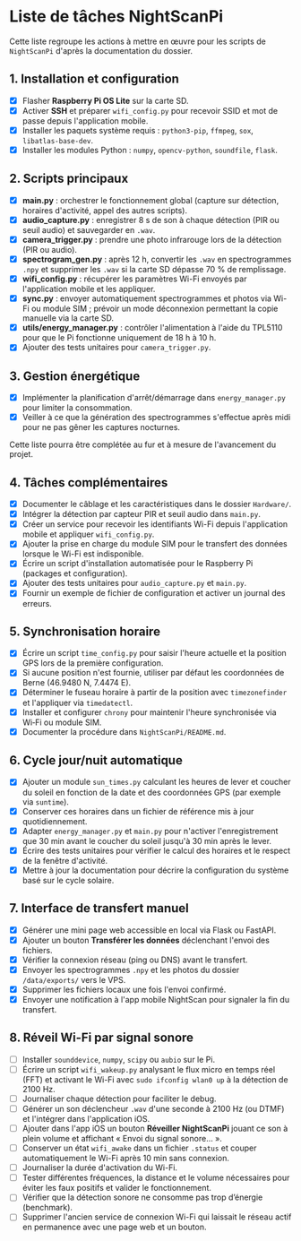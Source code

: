 # Liste de tâches NightScanPi

Cette liste regroupe les actions à mettre en œuvre pour les scripts de `NightScanPi` d'après la documentation du dossier.

## 1. Installation et configuration
- [x] Flasher **Raspberry Pi OS Lite** sur la carte SD.
- [x] Activer **SSH** et préparer `wifi_config.py` pour recevoir SSID et mot de passe depuis l'application mobile.
- [x] Installer les paquets système requis : `python3-pip`, `ffmpeg`, `sox`, `libatlas-base-dev`.
- [x] Installer les modules Python : `numpy`, `opencv-python`, `soundfile`, `flask`.

## 2. Scripts principaux
- [x] **main.py** : orchestrer le fonctionnement global (capture sur détection, horaires d'activité, appel des autres scripts).
- [x] **audio_capture.py** : enregistrer 8 s de son à chaque détection (PIR ou seuil audio) et sauvegarder en `.wav`.
- [x] **camera_trigger.py** : prendre une photo infrarouge lors de la détection (PIR ou audio).
- [x] **spectrogram_gen.py** : après 12 h, convertir les `.wav` en spectrogrammes `.npy` et supprimer les `.wav` si la carte SD dépasse 70 % de remplissage.
- [x] **wifi_config.py** : récupérer les paramètres Wi-Fi envoyés par l'application mobile et les appliquer.
- [x] **sync.py** : envoyer automatiquement spectrogrammes et photos via Wi-Fi ou module SIM ; prévoir un mode déconnexion permettant la copie manuelle via la carte SD.
- [x] **utils/energy_manager.py** : contrôler l'alimentation à l'aide du TPL5110 pour que le Pi fonctionne uniquement de 18 h à 10 h.
- [x] Ajouter des tests unitaires pour `camera_trigger.py`.

## 3. Gestion énergétique
- [x] Implémenter la planification d'arrêt/démarrage dans `energy_manager.py` pour limiter la consommation.
- [x] Veiller à ce que la génération des spectrogrammes s'effectue après midi pour ne pas gêner les captures nocturnes.

Cette liste pourra être complétée au fur et à mesure de l'avancement du projet.

## 4. Tâches complémentaires
- [x] Documenter le câblage et les caractéristiques dans le dossier `Hardware/`.
- [x] Intégrer la détection par capteur PIR et seuil audio dans `main.py`.
- [x] Créer un service pour recevoir les identifiants Wi-Fi depuis l'application mobile et appliquer `wifi_config.py`.
- [x] Ajouter la prise en charge du module SIM pour le transfert des données lorsque le Wi-Fi est indisponible.
- [x] Écrire un script d'installation automatisée pour le Raspberry Pi (packages et configuration).
- [x] Ajouter des tests unitaires pour `audio_capture.py` et `main.py`.
- [x] Fournir un exemple de fichier de configuration et activer un journal des erreurs.

## 5. Synchronisation horaire
- [x] Écrire un script `time_config.py` pour saisir l'heure actuelle et la position GPS lors de la première configuration.
- [x] Si aucune position n'est fournie, utiliser par défaut les coordonnées de Berne (46.9480 N, 7.4474 E).
- [x] Déterminer le fuseau horaire à partir de la position avec `timezonefinder` et l'appliquer via `timedatectl`.
- [x] Installer et configurer `chrony` pour maintenir l'heure synchronisée via Wi‑Fi ou module SIM.
- [x] Documenter la procédure dans `NightScanPi/README.md`.

## 6. Cycle jour/nuit automatique
- [x] Ajouter un module `sun_times.py` calculant les heures de lever et coucher du soleil en fonction de la date et des coordonnées GPS (par exemple via `suntime`).
- [x] Conserver ces horaires dans un fichier de référence mis à jour quotidiennement.
- [x] Adapter `energy_manager.py` et `main.py` pour n'activer l'enregistrement que 30 min avant le coucher du soleil jusqu'à 30 min après le lever.
- [x] Écrire des tests unitaires pour vérifier le calcul des horaires et le respect de la fenêtre d'activité.
- [x] Mettre à jour la documentation pour décrire la configuration du système basé sur le cycle solaire.

## 7. Interface de transfert manuel
- [x] Générer une mini page web accessible en local via Flask ou FastAPI.
- [x] Ajouter un bouton **Transférer les données** déclenchant l'envoi des fichiers.
- [x] Vérifier la connexion réseau (ping ou DNS) avant le transfert.
- [x] Envoyer les spectrogrammes `.npy` et les photos du dossier `/data/exports/` vers le VPS.
- [x] Supprimer les fichiers locaux une fois l'envoi confirmé.
- [x] Envoyer une notification à l'app mobile NightScan pour signaler la fin du transfert.

## 8. Réveil Wi-Fi par signal sonore
- [ ] Installer `sounddevice`, `numpy`, `scipy` ou `aubio` sur le Pi.
- [ ] Écrire un script `wifi_wakeup.py` analysant le flux micro en temps réel (FFT) et activant le Wi-Fi avec `sudo ifconfig wlan0 up` à la détection de 2100 Hz.
- [ ] Journaliser chaque détection pour faciliter le debug.
- [ ] Générer un son déclencheur `.wav` d'une seconde à 2100 Hz (ou DTMF) et l'intégrer dans l'application iOS.
- [ ] Ajouter dans l'app iOS un bouton **Réveiller NightScanPi** jouant ce son à plein volume et affichant « Envoi du signal sonore… ».
- [ ] Conserver un état `wifi_awake` dans un fichier `.status` et couper automatiquement le Wi-Fi après 10 min sans connexion.
- [ ] Journaliser la durée d'activation du Wi-Fi.
- [ ] Tester différentes fréquences, la distance et le volume nécessaires pour éviter les faux positifs et valider le fonctionnement.
- [ ] Vérifier que la détection sonore ne consomme pas trop d’énergie (benchmark).
- [ ] Supprimer l'ancien service de connexion Wi-Fi qui laissait le réseau actif en permanence avec une page web et un bouton.